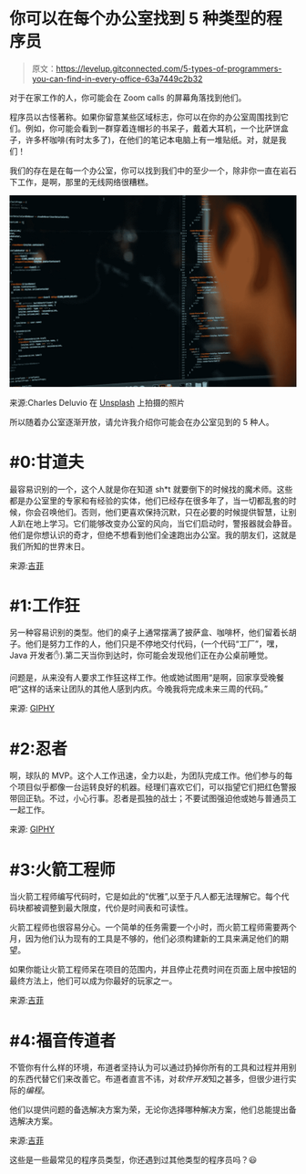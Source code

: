 # 你可以在每个办公室找到 5 种类型的程序员

> 原文：<https://levelup.gitconnected.com/5-types-of-programmers-you-can-find-in-every-office-63a7449c2b32>

对于在家工作的人，你可能会在 Zoom calls 的屏幕角落找到他们。

程序员以古怪著称。如果你留意某些区域标志，你可以在你的办公室周围找到它们。例如，你可能会看到一群穿着连帽衫的书呆子，戴着大耳机，一个比萨饼盒子，许多杯咖啡(有时太多了)，在他们的笔记本电脑上有一堆贴纸。对，就是我们！

我们的存在是在每一个办公室，你可以找到我们中的至少一个，除非你一直在岩石下工作，是啊，那里的无线网络很糟糕。

![](img/4713b20a607a36cee426a620a552f887.png)

来源:Charles Deluvio 在 [Unsplash](https://unsplash.com/s/photos/programmers?utm_source=unsplash&utm_medium=referral&utm_content=creditCopyText) 上拍摄的照片

所以随着办公室逐渐开放，请允许我介绍你可能会在办公室见到的 5 种人。

# #0:甘道夫

最容易识别的一个，这个人就是你在知道 sh*t 就要倒下的时候找的魔术师。这些都是办公室里的专家和有经验的实体，他们已经存在很多年了，当一切都乱套的时候，你会召唤他们。否则，他们更喜欢保持沉默，只在必要的时候提供智慧，让别人趴在地上学习。它们能够改变办公室的风向，当它们启动时，警报器就会静音。他们是你想认识的奇才，但绝不想看到他们全速跑出办公室。我的朋友们，这就是我们所知的世界末日。

来源:[吉菲](https://media.giphy.com/media/61tYloUgq1eOk/giphy.gif?cid=790b7611c6d7ba33e2be526b5cacf624a0fbb9b861fa8213&rid=giphy.gif&ct=g)

# #1:工作狂

另一种容易识别的类型。他们的桌子上通常摆满了披萨盒、咖啡杯，他们留着长胡子。他们是努力工作的人，他们只是不停地交付代码，(一个代码“工厂”，嘿，Java 开发者✋).第二天当你到达时，你可能会发现他们正在办公桌前睡觉。

问题是，从来没有人要求工作狂这样工作。他或她试图用“是啊，回家享受晚餐吧”这样的话来让团队的其他人感到内疚。今晚我将完成未来三周的代码。”

来源: [GIPHY](https://media.giphy.com/media/3oriO7A7bt1wsEP4cw/giphy.gif?cid=ecf05e47hig6ecc3dlxffl2wiuopj08q08pzvdf4dlmg6x1h&rid=giphy.gif&ct=g)

# #2:忍者

啊，球队的 MVP。这个人工作迅速，全力以赴，为团队完成工作。他们参与的每个项目似乎都像一台运转良好的机器。经理们喜欢它们，可以指望它们把红色警报带回正轨。不过，小心行事。忍者是孤独的战士；不要试图强迫他或她与普通员工一起工作。

来源: [GIPHY](https://media.giphy.com/media/Om2ozaOw3rNciJCf2t/giphy-downsized.gif?cid=ecf05e47i53psp3eny9h9kxwejm493uy9q1ta4duzbxcdpd0&rid=giphy-downsized.gif&ct=g)

# #3:火箭工程师

当火箭工程师编写代码时，它是如此的“优雅”,以至于凡人都无法理解它。每个代码块都被调整到最大限度，代价是时间表和可读性。

火箭工程师也很容易分心。一个简单的任务需要一个小时，而火箭工程师需要两个月，因为他们认为现有的工具是不够的，他们必须构建新的工具来满足他们的期望。

如果你能让火箭工程师呆在项目的范围内，并且停止花费时间在页面上居中按钮的最终方法上，他们可以成为你最好的玩家之一。

来源:[吉菲](https://media.giphy.com/media/3o6Mbpzs2swA5eRQ2s/giphy.gif?cid=ecf05e47zupoz27dlfxv84gki2zzr7el56pvxbb828hmjaj1&rid=giphy.gif&ct=g)

# #4:福音传道者

不管你有什么样的环境，布道者坚持认为可以通过扔掉你所有的工具和过程并用别的东西代替它们来改善它。布道者直言不讳，对*软件开发*知之甚多，但很少进行实际的*编程*。

他们以提供问题的备选解决方案为荣，无论你选择哪种解决方案，他们总能提出备选解决方案。

来源:[吉菲](https://media.giphy.com/media/xTiTnuItjH9y5z4vNS/giphy.gif?cid=ecf05e47sqgkd7aq5n4fwabnz9bbv6er2dcrbiyutinffqgi&rid=giphy.gif&ct=g)

这些是一些最常见的程序员类型，你还遇到过其他类型的程序员吗？😃